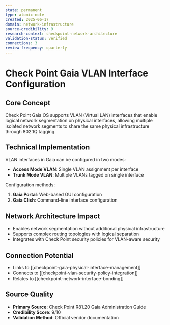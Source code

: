 ```yaml
---
state: permanent
type: atomic-note
created: 2025-06-17
domain: network-infrastructure
source-credibility: 9
research-context: checkpoint-network-architecture
validation-status: verified
connections: 3
review-frequency: quarterly
---
```


# Check Point Gaia VLAN Interface Configuration

## Core Concept
Check Point Gaia OS supports VLAN (Virtual LAN) interfaces that enable logical network segmentation on physical interfaces, allowing multiple isolated network segments to share the same physical infrastructure through 802.1Q tagging.

## Technical Implementation
VLAN interfaces in Gaia can be configured in two modes:
- **Access Mode VLAN**: Single VLAN assignment per interface
- **Trunk Mode VLAN**: Multiple VLANs tagged on single interface

Configuration methods:
1. **Gaia Portal**: Web-based GUI configuration
2. **Gaia Clish**: Command-line interface configuration

## Network Architecture Impact
- Enables network segmentation without additional physical infrastructure
- Supports complex routing topologies with logical separation
- Integrates with Check Point security policies for VLAN-aware security

## Connection Potential
- Links to [[checkpoint-gaia-physical-interface-management]]
- Connects to [[checkpoint-vlan-security-policy-integration]]
- Relates to [[checkpoint-network-interface-bonding]]

## Source Quality
- **Primary Source**: Check Point R81.20 Gaia Administration Guide
- **Credibility Score**: 9/10
- **Validation Method**: Official vendor documentation